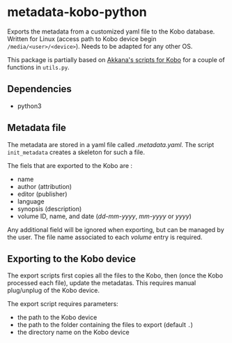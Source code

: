 # metadata-kobo-python

Exports the metadata from a customized yaml file to the Kobo database.  
Written for Linux (access path to Kobo device begin `/media/<user>/<device>`). Needs to be adapted for any other OS.

This package is partially based on [Akkana's scripts for Kobo](https://github.com/akkana/scripts/tree/master/kobo) for a couple of functions in `utils.py`.

## Dependencies

* python3

## Metadata file

The metadata are stored in a yaml file called _.metadata.yaml_. The script `init_metadata` creates a skeleton for such a file.

The fiels that are exported to the Kobo are :
* name
* author (attribution)
* editor (publisher)
* language
* synopsis (description)
* volume ID, name, and date (_dd-mm-yyyy_, _mm-yyyy_ or _yyyy_)

Any additional field will be ignored when exporting, but can be managed by the user.
The file name associated to each _volume_ entry is required.

## Exporting to the Kobo device

The export scripts first copies all the files to the Kobo, then (once the Kobo processed each file), update the metadatas.
This requires manual plug/unplug of the Kobo device.

The export script requires parameters:
* the path to the Kobo device
* the path to the folder containing the files to export (default `.`)
* the directory name on the Kobo device
